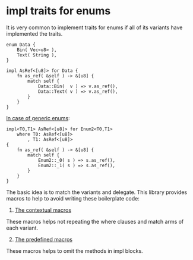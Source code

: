 # impl traits for enums

It is very common to implement traits for enums if all of its variants have
implemented the traits.

```rust,no_run
enum Data {
    Bin( Vec<u8> ),
    Text( String ),
}

impl AsRef<[u8]> for Data {
    fn as_ref( &self ) -> &[u8] {
        match self {
            Data::Bin(  v ) => v.as_ref(),
            Data::Text( v ) => v.as_ref(),
        }
    }
}
```

[In case of generic enums](#generic-enum-example):

```rust,no_run
impl<T0,T1> AsRef<[u8]> for Enum2<T0,T1>
    where T0: AsRef<[u8]> 
        , T1: AsRef<[u8]> 
{
    fn as_ref( &self ) -> &[u8] {
        match self {
            Enum2::_0( s ) => s.as_ref(),
            Enum2::_1( s ) => s.as_ref(),
        }
    }
}
```

The basic idea is to match the variants and delegate. This library provides
macros to help to avoid writing these boilerplate code:

1. [The contextual macros](./contextual-macros.md)

These macros helps not repeating the where clauses and match arms of each variant.

2. [The predefined macros](./predefined-macros.md)

These macros helps to omit the methods in impl blocks.
